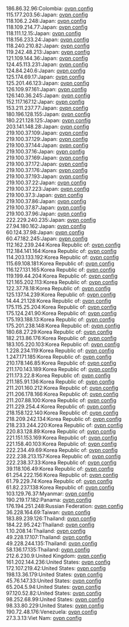 186.86.32.96:Colombia: [ovpn config](vpn/186_86_32_96.ovpn)  
115.177.203.56:Japan: [ovpn config](vpn/115_177_203_56.ovpn)  
118.106.2.248:Japan: [ovpn config](vpn/118_106_2_248.ovpn)  
118.109.214.77:Japan: [ovpn config](vpn/118_109_214_77.ovpn)  
118.111.12.15:Japan: [ovpn config](vpn/118_111_12_15.ovpn)  
118.156.233.24:Japan: [ovpn config](vpn/118_156_233_24.ovpn)  
118.240.210.82:Japan: [ovpn config](vpn/118_240_210_82.ovpn)  
119.242.48.213:Japan: [ovpn config](vpn/119_242_48_213.ovpn)  
121.109.144.36:Japan: [ovpn config](vpn/121_109_144_36.ovpn)  
124.45.113.231:Japan: [ovpn config](vpn/124_45_113_231.ovpn)  
124.84.240.6:Japan: [ovpn config](vpn/124_84_240_6.ovpn)  
125.174.69.17:Japan: [ovpn config](vpn/125_174_69_17.ovpn)  
125.201.46.123:Japan: [ovpn config](vpn/125_201_46_123.ovpn)  
126.109.97.161:Japan: [ovpn config](vpn/126_109_97_161.ovpn)  
126.140.36.245:Japan: [ovpn config](vpn/126_140_36_245.ovpn)  
152.117.167.12:Japan: [ovpn config](vpn/152_117_167_12.ovpn)  
153.211.237.77:Japan: [ovpn config](vpn/153_211_237_77.ovpn)  
180.196.128.155:Japan: [ovpn config](vpn/180_196_128_155.ovpn)  
180.221.128.125:Japan: [ovpn config](vpn/180_221_128_125.ovpn)  
203.141.148.28:Japan: [ovpn config](vpn/203_141_148_28.ovpn)  
219.100.37.109:Japan: [ovpn config](vpn/219_100_37_109.ovpn)  
219.100.37.129:Japan: [ovpn config](vpn/219_100_37_129.ovpn)  
219.100.37.144:Japan: [ovpn config](vpn/219_100_37_144.ovpn)  
219.100.37.16:Japan: [ovpn config](vpn/219_100_37_16.ovpn)  
219.100.37.169:Japan: [ovpn config](vpn/219_100_37_169.ovpn)  
219.100.37.172:Japan: [ovpn config](vpn/219_100_37_172.ovpn)  
219.100.37.176:Japan: [ovpn config](vpn/219_100_37_176.ovpn)  
219.100.37.193:Japan: [ovpn config](vpn/219_100_37_193.ovpn)  
219.100.37.22:Japan: [ovpn config](vpn/219_100_37_22.ovpn)  
219.100.37.223:Japan: [ovpn config](vpn/219_100_37_223.ovpn)  
219.100.37.3:Japan: [ovpn config](vpn/219_100_37_3.ovpn)  
219.100.37.86:Japan: [ovpn config](vpn/219_100_37_86.ovpn)  
219.100.37.87:Japan: [ovpn config](vpn/219_100_37_87.ovpn)  
219.100.37.96:Japan: [ovpn config](vpn/219_100_37_96.ovpn)  
222.229.240.235:Japan: [ovpn config](vpn/222_229_240_235.ovpn)  
27.94.180.162:Japan: [ovpn config](vpn/27_94_180_162.ovpn)  
60.124.37.98:Japan: [ovpn config](vpn/60_124_37_98.ovpn)  
60.47.182.245:Japan: [ovpn config](vpn/60_47_182_245.ovpn)  
112.162.239.244:Korea Republic of: [ovpn config](vpn/112_162_239_244.ovpn)  
112.184.141.164:Korea Republic of: [ovpn config](vpn/112_184_141_164.ovpn)  
114.203.133.192:Korea Republic of: [ovpn config](vpn/114_203_133_192.ovpn)  
115.69.108.181:Korea Republic of: [ovpn config](vpn/115_69_108_181.ovpn)  
116.127.131.165:Korea Republic of: [ovpn config](vpn/116_127_131_165.ovpn)  
119.199.44.204:Korea Republic of: [ovpn config](vpn/119_199_44_204.ovpn)  
121.165.202.113:Korea Republic of: [ovpn config](vpn/121_165_202_113.ovpn)  
122.37.78.18:Korea Republic of: [ovpn config](vpn/122_37_78_18.ovpn)  
125.137.14.239:Korea Republic of: [ovpn config](vpn/125_137_14_239.ovpn)  
14.44.21.128:Korea Republic of: [ovpn config](vpn/14_44_21_128.ovpn)  
175.115.25.204:Korea Republic of: [ovpn config](vpn/175_115_25_204.ovpn)  
175.124.241.90:Korea Republic of: [ovpn config](vpn/175_124_241_90.ovpn)  
175.193.188.13:Korea Republic of: [ovpn config](vpn/175_193_188_13.ovpn)  
175.201.238.148:Korea Republic of: [ovpn config](vpn/175_201_238_148.ovpn)  
180.68.27.29:Korea Republic of: [ovpn config](vpn/180_68_27_29.ovpn)  
182.213.86.176:Korea Republic of: [ovpn config](vpn/182_213_86_176.ovpn)  
183.105.220.103:Korea Republic of: [ovpn config](vpn/183_105_220_103.ovpn)  
1.228.234.119:Korea Republic of: [ovpn config](vpn/1_228_234_119.ovpn)  
1.247.171.185:Korea Republic of: [ovpn config](vpn/1_247_171_185.ovpn)  
210.178.146.85:Korea Republic of: [ovpn config](vpn/210_178_146_85.ovpn)  
211.170.143.189:Korea Republic of: [ovpn config](vpn/211_170_143_189.ovpn)  
211.173.22.8:Korea Republic of: [ovpn config](vpn/211_173_22_8.ovpn)  
211.185.91.136:Korea Republic of: [ovpn config](vpn/211_185_91_136.ovpn)  
211.201.160.212:Korea Republic of: [ovpn config](vpn/211_201_160_212.ovpn)  
211.206.178.166:Korea Republic of: [ovpn config](vpn/211_206_178_166.ovpn)  
211.207.88.100:Korea Republic of: [ovpn config](vpn/211_207_88_100.ovpn)  
211.229.254.4:Korea Republic of: [ovpn config](vpn/211_229_254_4.ovpn)  
218.158.122.140:Korea Republic of: [ovpn config](vpn/218_158_122_140.ovpn)  
218.209.242.134:Korea Republic of: [ovpn config](vpn/218_209_242_134.ovpn)  
218.233.244.220:Korea Republic of: [ovpn config](vpn/218_233_244_220.ovpn)  
220.83.128.89:Korea Republic of: [ovpn config](vpn/220_83_128_89.ovpn)  
221.151.153.169:Korea Republic of: [ovpn config](vpn/221_151_153_169.ovpn)  
221.158.40.103:Korea Republic of: [ovpn config](vpn/221_158_40_103.ovpn)  
222.234.49.69:Korea Republic of: [ovpn config](vpn/222_234_49_69.ovpn)  
222.238.213.157:Korea Republic of: [ovpn config](vpn/222_238_213_157.ovpn)  
222.238.37.33:Korea Republic of: [ovpn config](vpn/222_238_37_33.ovpn)  
39.118.106.49:Korea Republic of: [ovpn config](vpn/39_118_106_49.ovpn)  
61.254.222.156:Korea Republic of: [ovpn config](vpn/61_254_222_156.ovpn)  
61.79.229.74:Korea Republic of: [ovpn config](vpn/61_79_229_74.ovpn)  
61.82.237.138:Korea Republic of: [ovpn config](vpn/61_82_237_138.ovpn)  
103.129.76.37:Myanmar: [ovpn config](vpn/103_129_76_37.ovpn)  
190.219.17.182:Panama: [ovpn config](vpn/190_219_17_182.ovpn)  
176.194.251.248:Russian Federation: [ovpn config](vpn/176_194_251_248.ovpn)  
36.228.164.69:Taiwan: [ovpn config](vpn/36_228_164_69.ovpn)  
183.89.239.126:Thailand: [ovpn config](vpn/183_89_239_126.ovpn)  
184.22.95.242:Thailand: [ovpn config](vpn/184_22_95_242.ovpn)  
1.10.208.14:Thailand: [ovpn config](vpn/1_10_208_14.ovpn)  
49.228.17.107:Thailand: [ovpn config](vpn/49_228_17_107.ovpn)  
49.228.244.135:Thailand: [ovpn config](vpn/49_228_244_135.ovpn)  
58.136.17.135:Thailand: [ovpn config](vpn/58_136_17_135.ovpn)  
212.6.230.9:United Kingdom: [ovpn config](vpn/212_6_230_9.ovpn)  
161.202.144.236:United States: [ovpn config](vpn/161_202_144_236.ovpn)  
172.107.219.42:United States: [ovpn config](vpn/172_107_219_42.ovpn)  
198.13.36.179:United States: [ovpn config](vpn/198_13_36_179.ovpn)  
45.76.147.33:United States: [ovpn config](vpn/45_76_147_33.ovpn)  
65.204.5.94:United States: [ovpn config](vpn/65_204_5_94.ovpn)  
97.120.52.82:United States: [ovpn config](vpn/97_120_52_82.ovpn)  
98.252.68.99:United States: [ovpn config](vpn/98_252_68_99.ovpn)  
98.33.80.229:United States: [ovpn config](vpn/98_33_80_229.ovpn)  
190.72.48.176:Venezuela: [ovpn config](vpn/190_72_48_176.ovpn)  
27.3.3.13:Viet Nam: [ovpn config](vpn/27_3_3_13.ovpn)  
